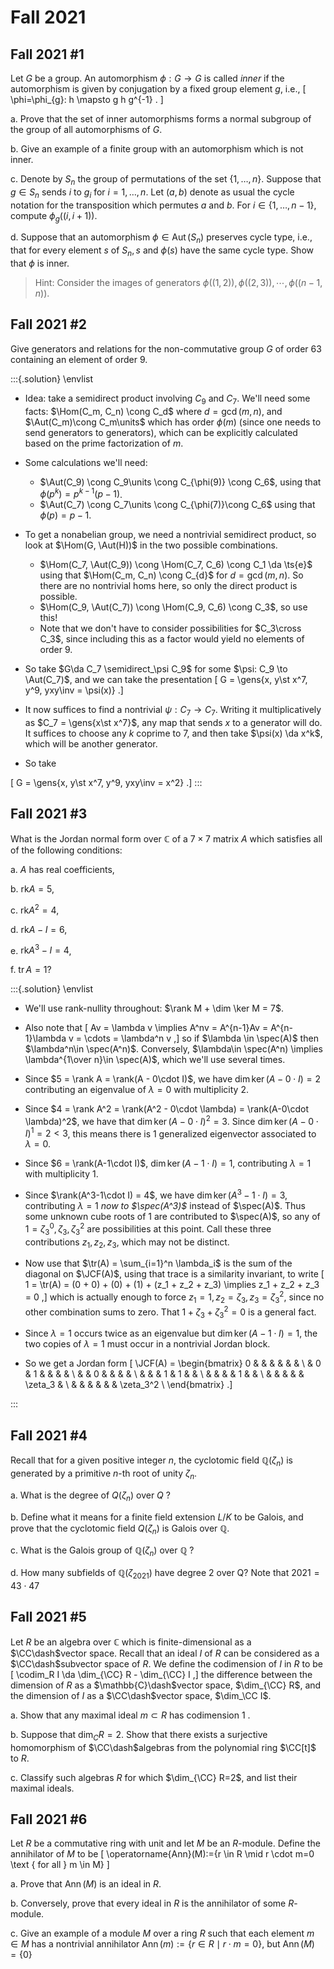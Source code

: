 # Fall 2021

## Fall 2021 #1

Let $G$ be a group. An automorphism $\phi: G \rightarrow G$ is called *inner* if the automorphism is given by conjugation by a fixed group element $g$, i.e.,
\[
\phi=\phi_{g}: h \mapsto g h g^{-1} .
\]

a.
Prove that the set of inner automorphisms forms a normal subgroup of the group of all automorphisms of $G$.

b.
Give an example of a finite group with an automorphism which is not inner.

c.
Denote by $S_{n}$ the group of permutations of the set $\{1, \ldots, n\}$. Suppose that $g \in S_{n}$ sends $i$ to $g_{i}$ for $i=1, \ldots, n .$ Let $(a, b)$ denote as usual the cycle notation for the transposition which permutes $a$ and $b$. For $i \in\{1, \ldots, n-1\}$, compute $\phi_{g}((i, i+1))$.

d.
Suppose that an automorphism $\phi \in \operatorname{Aut}\left(S_{n}\right)$ preserves cycle type, i.e., that for every element $s$ of $S_{n}, s$ and $\phi(s)$ have the same cycle type. Show that $\phi$ is inner. 

> Hint: Consider the images of generators $\phi((1,2)), \phi((2,3)), \cdots, \phi((n-1, n))$.

## Fall 2021 #2

Give generators and relations for the non-commutative group $G$ of order 63 containing an element of order $9 .$


:::{.solution}
\envlist

- Idea: take a semidirect product involving $C_9$ and $C_7$.
  We'll need some facts: $\Hom(C_m, C_n) \cong C_d$ where $d = \gcd(m, n)$, and $\Aut(C_m)\cong C_m\units$ which has order $\phi(m)$ (since one needs to send generators to generators), which can be explicitly calculated based on the prime factorization of $m$.

- Some calculations we'll need:
  - $\Aut(C_9) \cong C_9\units \cong C_{\phi(9)} \cong C_6$, using that $\phi(p^k) = p^{k-1}(p-1)$.
  - $\Aut(C_7) \cong C_7\units \cong C_{\phi(7)}\cong C_6$ using that $\phi(p) = p-1$.
- To get a nonabelian group, we need a nontrivial semidirect product, so look at $\Hom(G, \Aut(H))$ in the two possible combinations.
  - $\Hom(C_7, \Aut(C_9)) \cong \Hom(C_7, C_6) \cong C_1 \da \ts{e}$ using that $\Hom(C_m, C_n) \cong C_{d}$ for $d = \gcd(m, n)$.
    So there are no nontrivial homs here, so only the direct product is possible.
  - $\Hom(C_9, \Aut(C_7)) \cong \Hom(C_9, C_6) \cong C_3$, so use this!
  - Note that we don't have to consider possibilities for $C_3\cross C_3$, since including this as a factor would yield no elements of order 9.

- So take $G\da C_7 \semidirect_\psi C_9$ for some $\psi: C_9 \to \Aut(C_7)$, and we can take the presentation
\[
G = \gens{x, y\st x^7, y^9, yxy\inv = \psi(x)}
.\]

- It now suffices to find a nontrivial $\psi: C_7\to C_7$.
  Writing it multiplicatively as $C_7 = \gens{x\st x^7}$, any map that sends $x$ to a generator will do.
  It suffices to choose any $k$ coprime to $7$, and then take $\psi(x) \da x^k$, which will be another generator.

- So take 

\[
G = \gens{x, y\st x^7, y^9, yxy\inv = x^2}
.\]
:::


## Fall 2021 #3

What is the Jordan normal form over $\mathbb{C}$ of a $7 \times 7$ matrix $A$ which satisfies all of the following conditions:

a.
$A$ has real coefficients,

b.
$\mathrm{rk} A=5$,

c.
$\mathrm{rk} A^{2}=4$,

d.
$\mathrm{rk} A-I=6$,

e.
$\mathrm{rk} A^{3}-I=4$,

f.
$\operatorname{tr} A=1 ?$


:::{.solution}
\envlist

- We'll use rank-nullity throughout: $\rank M + \dim \ker M = 7$.
- Also note that 
\[
Av = \lambda v
\implies
A^nv = A^{n-1}Av = A^{n-1}\lambda v = \cdots = \lambda^n v
,\]
  so if $\lambda \in \spec(A)$ then $\lambda^n\in \spec(A^n)$.
  Conversely, $\lambda\in \spec(A^n) \implies \lambda^{1\over n}\in \spec(A)$, which we'll use several times.
- Since $5 = \rank A = \rank(A - 0\cdot I)$,  we have $\dim \ker(A-0\cdot I) = 2$ contributing an eigenvalue of $\lambda = 0$ with multiplicity $2$.

- Since $4 = \rank A^2 = \rank(A^2 - 0\cdot \lambda) = \rank(A-0\cdot \lambda)^2$, we have that $\dim \ker(A-0\cdot I)^2 = 3$.
  Since $\dim \ker (A-0\cdot I)^1 = 2 < 3$, this means there is 1 generalized eigenvector associated to $\lambda = 0$.

- Since $6 = \rank(A-1\cdot I)$, $\dim \ker (A- 1\cdot I) = 1$, contributing $\lambda = 1$ with multiplicity 1.
- Since $\rank(A^3-1\cdot I) = 4$, we have $\dim \ker (A^3-1\cdot I) = 3$, contributing $\lambda = 1$ *now to $\spec(A^3)$* instead of $\spec(A)$.
  Thus some unknown cube roots of 1 are contributed to $\spec(A)$, so any of $1=\zeta_3^0, \zeta_3, \zeta_3^2$ are possibilities at this point.
  Call these three contributions $z_1, z_2, z_3$, which may not be distinct.

- Now use that $\tr(A) = \sum_{i=1}^n \lambda_i$ is the sum of the diagonal on $\JCF(A)$, using that trace is a similarity invariant, to write
\[
1 = \tr(A) = (0 + 0) + (0) + (1) + (z_1 + z_2 + z_3) \implies z_1 + z_2 + z_3 = 0 
,\]
which is actually enough to force $z_1 = 1, z_2 = \zeta_3, z_3 = \zeta_3^2$, since no other combination sums to zero.
That $1 + \zeta_3 + \zeta_3^2 = 0$ is a general fact.

- Since $\lambda=1$ occurs twice as an eigenvalue but $\dim \ker(A-1\cdot I) = 1$, the two copies of $\lambda = 1$ must occur in a nontrivial Jordan block.
- So we get a Jordan form
\[
\JCF(A) = 
\begin{bmatrix}
0 & & & & & & 
\\
& 0 & 1 & & & & 
\\
& & 0 & & & & 
\\
& & & 1 & 1 & & 
\\
& & & & 1 & & 
\\
& & & & & \zeta_3 & 
\\
& & & & & & \zeta_3^2
\\
\end{bmatrix}
.\]



:::


## Fall 2021 #4

Recall that for a given positive integer $n$, the cyclotomic field $\mathbb{Q}\left(\zeta_{n}\right)$ is generated by
a primitive $n$-th root of unity $\zeta_{n}$.

a.
What is the degree of $Q\left(\zeta_{n}\right)$ over $Q$ ?

b.
Define what it means for a finite field extension $L / K$ to be Galois, and prove that the cyclotomic field $Q\left(\zeta_{n}\right)$ is Galois over $\mathbb{Q}$.

c.
What is the Galois group of $\mathbb{Q}\left(\zeta_{n}\right)$ over $\mathbb{Q}$ ?

d.
How many subfields of $\mathbb{Q}\left(\zeta_{2021}\right)$ have degree 2 over Q? Note that $2021=43 \cdot 47$


## Fall 2021 #5

Let $R$ be an algebra over $\mathbb{C}$ which is finite-dimensional as a $\CC\dash$vector space. Recall that an ideal $I$ of $R$ can be considered as a $\CC\dash$subvector space of $R$. We define the codimension of $I$ in $R$ to be 
\[
\codim_R I \da 
\dim_{\CC} R - \dim_{\CC} I
,\] 
the difference between the dimension of $R$ as a $\mathbb{C}\dash$vector space, $\dim_{\CC} R$, and the dimension of $I$ as a $\CC\dash$vector space, $\dim_\CC I$.

a.
Show that any maximal ideal $m \subset R$ has codimension 1 .

b.
Suppose that $\operatorname{dim}_{C} R=2$. Show that there exists a surjective homomorphism of $\CC\dash$algebras from the polynomial ring $\CC[t]$ to $R$.

c.
Classify such algebras $R$ for which $\dim_{\CC} R=2$, and list their maximal ideals.


## Fall 2021 #6

Let $R$ be a commutative ring with unit and let $M$ be an $R$-module. Define the annihilator of $M$ to be
\[
\operatorname{Ann}(M):=\{r \in R \mid r \cdot m=0 \text { for all } m \in M\}
\]

a.
Prove that $\operatorname{Ann}(M)$ is an ideal in $R$.

b.
Conversely, prove that every ideal in $R$ is the annihilator of some $R$-module.

c.
Give an example of a module $M$ over a ring $R$ such that each element $m \in M$ has a nontrivial annihilator $\operatorname{Ann}(m):=\{r \in R \mid r \cdot m=0\}$, but $\operatorname{Ann}(M)=\{0\}$
